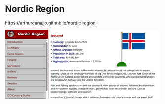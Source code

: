 # Nordic Region

https://arthurcaraujo.github.io/nordic-region

<img alt="Website screenshot" src="./public/website-screenshot.png" width="1040px">